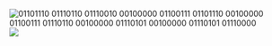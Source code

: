 ![01101110 01110110 01110010 00100000 01100111 01101110 00100000 01100111 01110110 00100000 01110101 00100000 01110101 01110000](./frank690/frank690/qr.svg)
<img src="./frank690/frank690/qr.svg">
